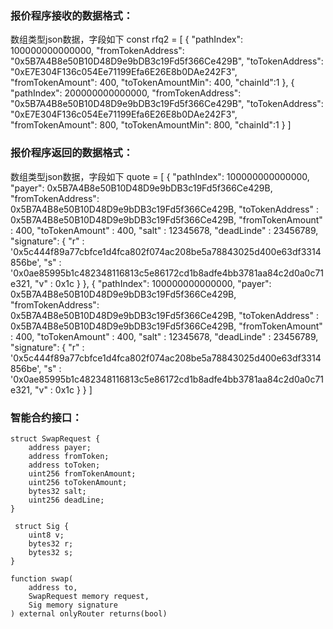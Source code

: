 ### 报价程序接收的数据格式：
数组类型json数据，字段如下
const rfq2 = [
    {
        "pathIndex": 100000000000000,
        "fromTokenAddress": "0x5B7A4B8e50B10D48D9e9bDB3c19Fd5f366Ce429B", 
        "toTokenAddress": "0xE7E304F136c054Ee71199Efa6E26E8b0DAe242F3", 
        "fromTokenAmount": 400, 
        "toTokenAmountMin": 400,
        "chainId":1
    },
    {
        "pathIndex": 200000000000000,
        "fromTokenAddress": "0x5B7A4B8e50B10D48D9e9bDB3c19Fd5f366Ce429B", 
        "toTokenAddress": "0xE7E304F136c054Ee71199Efa6E26E8b0DAe242F3", 
        "fromTokenAmount": 800, 
        "toTokenAmountMin": 800,
        "chainId":1
    }
]


### 报价程序返回的数据格式：
数组类型json数据，字段如下
quote = [
{
        "pathIndex": 100000000000000, 
        "payer": 0x5B7A4B8e50B10D48D9e9bDB3c19Fd5f366Ce429B, 
        "fromTokenAddress": 0x5B7A4B8e50B10D48D9e9bDB3c19Fd5f366Ce429B, 
        "toTokenAddress" : 0x5B7A4B8e50B10D48D9e9bDB3c19Fd5f366Ce429B, 
        "fromTokenAmount" : 400, 
        "toTokenAmount" : 400, 
        "salt" : 12345678, 
        "deadLinde" : 23456789, 
        "signature": {
            "r" : '0x5c444f89a77cbfce1d4fca802f074ac208be5a78843025d400e63df3314856be',
            "s" : '0x0ae85995b1c482348116813c5e86172cd1b8adfe4bb3781aa84c2d0a0c71e321,
            "v" : 0x1c
        }
},
{
        "pathIndex": 100000000000000, 
        "payer": 0x5B7A4B8e50B10D48D9e9bDB3c19Fd5f366Ce429B, 
        "fromTokenAddress": 0x5B7A4B8e50B10D48D9e9bDB3c19Fd5f366Ce429B, 
        "toTokenAddress" : 0x5B7A4B8e50B10D48D9e9bDB3c19Fd5f366Ce429B, 
        "fromTokenAmount" : 400, 
        "toTokenAmount" : 400, 
        "salt" : 12345678, 
        "deadLinde" : 23456789, 
        "signature": {
            "r" : '0x5c444f89a77cbfce1d4fca802f074ac208be5a78843025d400e63df3314856be',
            "s" : '0x0ae85995b1c482348116813c5e86172cd1b8adfe4bb3781aa84c2d0a0c71e321,
            "v" : 0x1c
        }
}
]

### 智能合约接口：
    struct SwapRequest {
        address payer;
        address fromToken;
        address toToken;
        uint256 fromTokenAmount;
        uint256 toTokenAmount;
        bytes32 salt;
        uint256 deadLine;
    }

     struct Sig {
        uint8 v;
        bytes32 r;
        bytes32 s;
    }

    function swap(
        address to,
        SwapRequest memory request,
        Sig memory signature
    ) external onlyRouter returns(bool)



